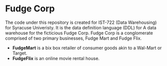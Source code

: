 # Fudge Corp

The code under this repository is created for IST-722 (Data Warehousing) for Syracuse Univeristy. It is the data definition language (DDL) for A data warehouse for the ficticious Fudge Corp. Fudge Corp is a conglomerate comprised of two primary businesses, Fudge Mart and Fudge Flix. 

* **FudgeMart** is a bix box retailer of consumer goods akin to a Wal-Mart or Target.
* **FudgeFlix** is an online movie rental house. 
